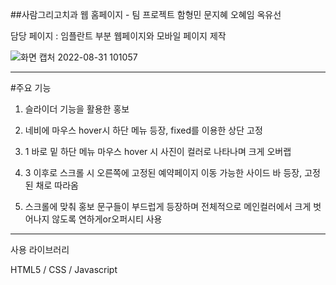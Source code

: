 ##사람그리고치과 웹 홈페이지 - 팀 프로젝트 함형민 문지혜 오혜임 옥유선

담당 페이지 : 임플란트 부분 웹페이지와 모바일 페이지 제작

![화면 캡처 2022-08-31 101057](https://user-images.githubusercontent.com/105466444/187570964-7080a7d4-2805-452c-9205-d392151df349.png)

--------------------------------------------------------------------

#주요 기능

1. 슬라이더 기능을 활용한 홍보

2. 네비에 마우스 hover시 하단 메뉴 등장, fixed를 이용한 상단 고정

3. 1 바로 밑 하단 메뉴 마우스 hover 시 사진이 컬러로 나타나며 크게 오버랩

4. 3 이후로 스크롤 시 오른쪽에 고정된 예약페이지 이동 가능한 사이드 바 등장, 고정된 채로 따라옴

5. 스크롤에 맞춰 홍보 문구들이 부드럽게 등장하며 전체적으로 메인컬러에서 크게 벗어나지 않도록 연하게or오퍼시티 사용


-----------------------------------------------------------------------

사용 라이브러리

HTML5 / CSS / Javascript
